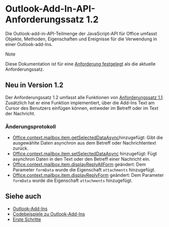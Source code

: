 # <a name="outlook-add-in-api-requirement-set-12"></a>Outlook-Add-In-API-Anforderungssatz 1.2

Die Outlook-add-in-API-Teilmenge der JavaScript-API für Office umfasst Objekte, Methoden, Eigenschaften und Ereignisse für die Verwendung in einer Outlook-add-Ins.

> [!NOTE]
> Diese Dokumentation ist für eine [Anforderung festgelegt](/javascript/office/requirement-sets/outlook-api-requirement-sets) als die aktuelle Anforderungssatz. 

## <a name="whats-new-in-12"></a>Neu in Version 1.2

Der Anforderungssatz 1.2 umfasst alle Funktionen von [Anforderungssatz 1.1](../requirement-set-1.1/outlook-requirement-set-1.1.md). Zusätzlich hat er eine Funktion implementiert, über die Add-Ins Text am Cursor des Benutzers einfügen können, entweder im Betreff oder im Text der Nachricht.

### <a name="change-log"></a>Änderungsprotokoll

- [Office.context.mailbox.item.getSelectedDataAsync](office.context.mailbox.item.md#getselecteddataasynccoerciontype-options-callback--string)hinzugefügt: Gibt die ausgewählte Daten asynchron aus dem Betreff oder Nachrichtentext zurück.
- [Office.context.mailbox.item.setSelectedDataAsync](office.context.mailbox.item.md#setselecteddataasyncdata-options-callback) hinzugefügt: Fügt asynchron Daten in den Text oder den Betreff einer Nachricht ein.
- [Office.context.mailbox.item.displayReplyAllForm](office.context.mailbox.item.md#displayreplyallformformdata) geändert: Dem Parameter `formData` wurde die Eigenschaft `attachments` hinzugefügt.
- [Office.context.mailbox.item.displayReplyForm](office.context.mailbox.item.md#displayreplyformformdata) geändert: Dem Parameter `formData` wurde die Eigenschaft `attachments` hinzugefügt.

## <a name="see-also"></a>Siehe auch

- [Outlook-Add-Ins](https://docs.microsoft.com/outlook/add-ins/)
- [Codebeispiele zu Outlook-Add-Ins](https://developer.microsoft.com/outlook/gallery/?filterBy=Outlook,Samples,Add-ins)
- [Erste Schritte](https://docs.microsoft.com/outlook/add-ins/quick-start)